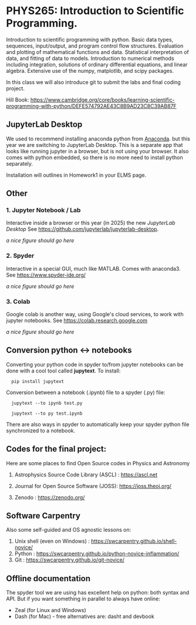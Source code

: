 # PHYS265: Introduction to Scientific Programming.

Introduction to scientific programming with python. Basic data types,
sequences, input/output, and program control flow
structures. Evaluation and plotting of mathematical functions and
data. Statistical interpretation of data, and fitting of data to
models. Introduction to numerical methods including integration,
solutions of ordinary differential equations, and linear
algebra. Extensive use of the numpy, matplotlib, and scipy packages.

In this class we will also introduce git to submit the labs and
final coding project.

Hill Book:  https://www.cambridge.org/core/books/learning-scientific-programming-with-python/DEFE574792AE43C8B9AD23C8C39AB87F

##  JupyterLab Desktop

We used to recommend installing anaconda python from [Anaconda](https://www.anaconda.com/).
but this year we are switching to JupyterLab Desktop. This is a separate app that looks like
running jupyter in a browser,  but is not using your browser. It also comes with python
embedded, so there is no more need to install python separately.

Installation will outlines in Homework1 in your ELMS page.

## Other

### 1. Jupyter Notebook / Lab

Interactive inside a browser or this year (in 2025) the new *JupyterLab Desktop*
See https://github.com/jupyterlab/jupyterlab-desktop.


*a nice figure should go here*

### 2. Spyder

Interactive in a special GUI, much like MATLAB. Comes with anaconda3.
See https://www.spyder-ide.org/

*a nice figure should go here*

### 3. Colab

Google colab is another way, using Google's cloud services, to
work with jupyter notebooks. See https://colab.research.google.com

*a nice figure should go here*

## Conversion python <-> notebooks

Converting your python code in spyder to/from jupyter notebooks can be done with
a cool tool called **jupytext**. To install:

      pip install jupytext

Conversion between a notebook (.ipynb) file to a spyder (.py) file:

      jupytext --to ipynb test.py

      jupytext --to py test.ipynb

There are also ways in spyder to automatically keep your spyder python file synchronized
to a notebook.

## Codes for the final project:

Here are some places to find Open Source codes in Physics and Astronomy

1. Astrophysics Source Code Library (ASCL) :  https://ascl.net

2. Journal for Open Source Software (JOSS):  https://joss.theoj.org/

3. Zenodo : https://zenodo.org/



## Software Carpentry

Also some self-guided and OS agnostic lessons on:

1. Unix shell (even on Windows) :  https://swcarpentry.github.io/shell-novice/
2. Python : https://swcarpentry.github.io/python-novice-inflammation/
3. Git : https://swcarpentry.github.io/git-novice/
 
## Offline documentation

The spyder tool we are using has excellent help on python: both syntax and API.
But if you want something in parallel to always have online:

* Zeal (for Linux and Windows)
* Dash (for Mac) - free alternatives are:  dasht and devbook
